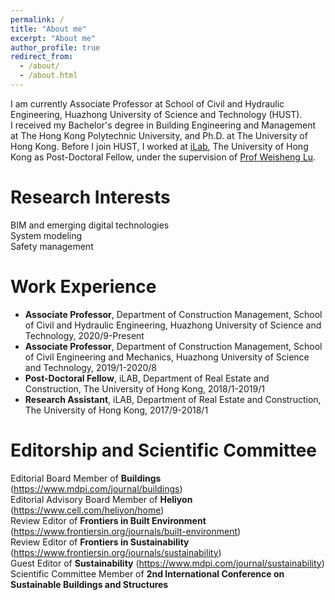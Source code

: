 ```yaml
---
permalink: /
title: "About me"
excerpt: "About me"
author_profile: true
redirect_from: 
  - /about/
  - /about.html
---
```

I am currently Associate Professor at School of Civil and Hydraulic Engineering, Huazhong University of Science and Technology (HUST).<br>
I received my Bachelor's degree in Building Engineering and Management at The Hong Kong Polytechnic University, and Ph.D. at The University of Hong Kong. Before I join HUST, I worked at [iLab](https://fac.arch.hku.hk/iLab/people/), The University of Hong Kong as Post-Doctoral Fellow, under the supervision of [Prof Weisheng Lu](https://www.arch.hku.hk/staff/faculty-office-staff/lu-wilson-w-s/).

# Research Interests
BIM and emerging digital technologies  
System modeling  
Safety management  

# Work Experience
* **Associate Professor**, Department of Construction Management, School of Civil and Hydraulic Engineering, Huazhong University of Science and Technology, 2020/9-Present
* **Associate Professor**, Department of Construction Management, School of Civil Engineering and Mechanics, Huazhong University of Science and Technology, 2019/1-2020/8
* **Post-Doctoral Fellow**, iLAB, Department of Real Estate and Construction, The University of Hong Kong, 2018/1-2019/1
* **Research Assistant**, iLAB, Department of Real Estate and Construction, The University of Hong Kong, 2017/9-2018/1

# Editorship and Scientific Committee
Editorial Board Member of **Buildings** (https://www.mdpi.com/journal/buildings)  
Editorial Advisory Board Member of **Heliyon** (https://www.cell.com/heliyon/home)  
Review Editor of **Frontiers in Built Environment** (https://www.frontiersin.org/journals/built-environment)  
Review Editor of **Frontiers in Sustainability** (https://www.frontiersin.org/journals/sustainability)  
Guest Editor of **Sustainability** (https://www.mdpi.com/journal/sustainability)  
Scientific Committee Member of **2nd International Conference on Sustainable Buildings and Structures**  

<!---Activity and Service--->
<!---Experience--->
